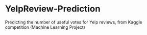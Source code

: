 YelpReview-Prediction
=====================

Predicting the number of useful votes for Yelp reviews, from Kaggle competition (Machine Learning Project)